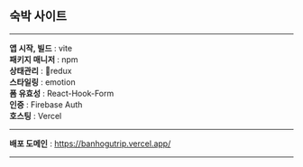 ## 숙박 사이트

<hr>

**앱 시작, 빌드** : vite <br>
**패키지 매니저** : npm <br>
**상태관리** : redux<br>
**스타일링** : emotion<br>
**폼 유효성** : React-Hook-Form<br>
**인증** : Firebase Auth<br>
**호스팅** : Vercel<br>

<hr>

**배포 도메인** : https://banhogutrip.vercel.app/<br>

<hr>

